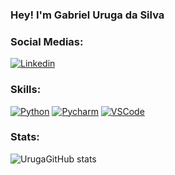 ### Hey! I'm Gabriel Uruga da Silva 

### Social Medias:

[![Linkedin](https://img.shields.io/badge/LinkedIn-0077B5?style=for-the-badge&logo=linkedin&logoColor=white)](https://www.linkedin.com/in/gabrieluruga)

### Skills:

[![Python](https://img.shields.io/badge/Python-3776AB?style=for-the-badge&logo=python&logoColor=white)]()
[![Pycharm](https://img.shields.io/badge/PyCharm-000000.svg?&style=for-the-badge&logo=PyCharm&logoColor=yellow)]()
[![VSCode](https://img.shields.io/badge/Visual_Studio_Code-0078D4?style=for-the-badge&logo=visual%20studio%20code&logoColor=white)]()

### Stats:

![UrugaGitHub stats](https://github-readme-stats.vercel.app/api?username=GabrielUruga&show_icons=true&theme=tokyonight)
